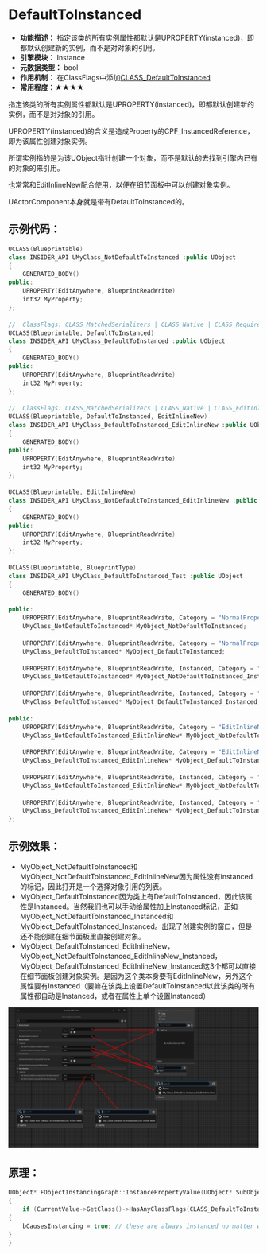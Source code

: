 # DefaultToInstanced

- **功能描述：**  指定该类的所有实例属性都默认是UPROPERTY(instanced)，即都默认创建新的实例，而不是对对象的引用。
- **引擎模块：** Instance
- **元数据类型：** bool
- **作用机制：** 在ClassFlags中添加[CLASS_DefaultToInstanced](../../../../Flags/EClassFlags/CLASS_DefaultToInstanced.md)
- **常用程度：★★★★**

指定该类的所有实例属性都默认是UPROPERTY(instanced)，即都默认创建新的实例，而不是对对象的引用。

UPROPERTY(instanced)的含义是造成Property的CPF_InstancedReference，即为该属性创建对象实例。

所谓实例指的是为该UObject指针创建一个对象，而不是默认的去找到引擎内已有的对象的来引用。

也常常和EditInlineNew配合使用，以便在细节面板中可以创建对象实例。

UActorComponent本身就是带有DefaultToInstanced的。

## 示例代码：

```cpp
UCLASS(Blueprintable)
class INSIDER_API UMyClass_NotDefaultToInstanced :public UObject
{
	GENERATED_BODY()
public:
	UPROPERTY(EditAnywhere, BlueprintReadWrite)
	int32 MyProperty;
};

//	ClassFlags:	CLASS_MatchedSerializers | CLASS_Native | CLASS_RequiredAPI | CLASS_DefaultToInstanced | CLASS_TokenStreamAssembled | CLASS_Intrinsic | CLASS_Constructed 
UCLASS(Blueprintable, DefaultToInstanced)
class INSIDER_API UMyClass_DefaultToInstanced :public UObject
{
	GENERATED_BODY()
public:
	UPROPERTY(EditAnywhere, BlueprintReadWrite)
	int32 MyProperty;
};

//	ClassFlags:	CLASS_MatchedSerializers | CLASS_Native | CLASS_EditInlineNew | CLASS_RequiredAPI | CLASS_DefaultToInstanced | CLASS_TokenStreamAssembled | CLASS_Intrinsic | CLASS_Constructed 
UCLASS(Blueprintable, DefaultToInstanced, EditInlineNew)
class INSIDER_API UMyClass_DefaultToInstanced_EditInlineNew :public UObject
{
	GENERATED_BODY()
public:
	UPROPERTY(EditAnywhere, BlueprintReadWrite)
	int32 MyProperty;
};

UCLASS(Blueprintable, EditInlineNew)
class INSIDER_API UMyClass_NotDefaultToInstanced_EditInlineNew :public UObject
{
	GENERATED_BODY()
public:
	UPROPERTY(EditAnywhere, BlueprintReadWrite)
	int32 MyProperty;
};

UCLASS(Blueprintable, BlueprintType)
class INSIDER_API UMyClass_DefaultToInstanced_Test :public UObject
{
	GENERATED_BODY()

public:
	UPROPERTY(EditAnywhere, BlueprintReadWrite, Category = "NormalProperty")
	UMyClass_NotDefaultToInstanced* MyObject_NotDefaultToInstanced;

	UPROPERTY(EditAnywhere, BlueprintReadWrite, Category = "NormalProperty")
	UMyClass_DefaultToInstanced* MyObject_DefaultToInstanced;

	UPROPERTY(EditAnywhere, BlueprintReadWrite, Instanced, Category = "NormalProperty | Instanced")
	UMyClass_NotDefaultToInstanced* MyObject_NotDefaultToInstanced_Instanced;

	UPROPERTY(EditAnywhere, BlueprintReadWrite, Instanced, Category = "NormalProperty | Instanced")
	UMyClass_DefaultToInstanced* MyObject_DefaultToInstanced_Instanced;

public:
	UPROPERTY(EditAnywhere, BlueprintReadWrite, Category = "EditInlineNew")
	UMyClass_NotDefaultToInstanced_EditInlineNew* MyObject_NotDefaultToInstanced_EditInlineNew;

	UPROPERTY(EditAnywhere, BlueprintReadWrite, Category = "EditInlineNew")
	UMyClass_DefaultToInstanced_EditInlineNew* MyObject_DefaultToInstanced_EditInlineNew;

	UPROPERTY(EditAnywhere, BlueprintReadWrite, Instanced, Category = "EditInlineNew | Instanced")
	UMyClass_NotDefaultToInstanced_EditInlineNew* MyObject_NotDefaultToInstanced_EditInlineNew_Instanced;

	UPROPERTY(EditAnywhere, BlueprintReadWrite, Instanced, Category = "EditInlineNew | Instanced")
	UMyClass_DefaultToInstanced_EditInlineNew* MyObject_DefaultToInstanced_EditInlineNew_Instanced;
};

```

## 示例效果：

- MyObject_NotDefaultToInstanced和MyObject_NotDefaultToInstanced_EditInlineNew因为属性没有instanced的标记，因此打开是一个选择对象引用的列表。
- MyObject_DefaultToInstanced因为类上有DefaultToInstanced，因此该属性是Instanced。当然我们也可以手动给属性加上Instanced标记，正如MyObject_NotDefaultToInstanced_Instanced和MyObject_DefaultToInstanced_Instanced。出现了创建实例的窗口，但是还不能创建在细节面板里直接创建对象。
- MyObject_DefaultToInstanced_EditInlineNew，MyObject_NotDefaultToInstanced_EditInlineNew_Instanced，MyObject_DefaultToInstanced_EditInlineNew_Instanced这3个都可以直接在细节面板创建对象实例。是因为这个类本身要有EditInlineNew，另外这个属性要有Instanced（要嘛在该类上设置DefaultToInstanced以此该类的所有属性都自动是Instanced，或者在属性上单个设置Instanced）

![image](image.png)

## 原理：

```cpp
UObject* FObjectInstancingGraph::InstancePropertyValue(UObject* SubObjectTemplate, UObject* CurrentValue, UObject* Owner, EInstancePropertyValueFlags Flags)
{
	if (CurrentValue->GetClass()->HasAnyClassFlags(CLASS_DefaultToInstanced))
{
	bCausesInstancing = true; // these are always instanced no matter what
}
}
```